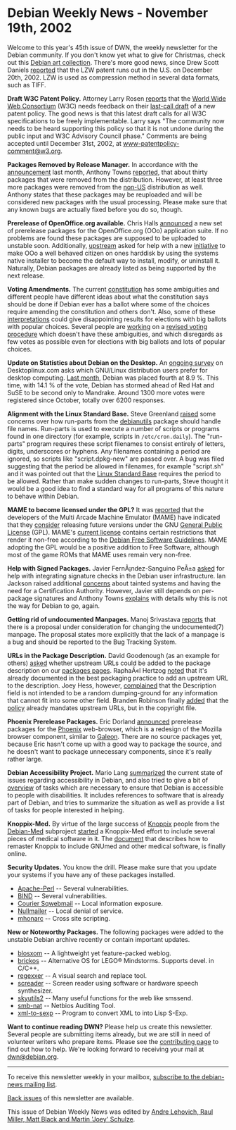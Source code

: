 
Debian Weekly News - November 19th, 2002
========================================


Welcome to this year's 45th issue of DWN, the weekly newsletter for the
Debian community. If you don't know yet what to give for Christmas,
check out this [Debian art
collection](https://lists.debian.org/debian-commercial-02/msg00002.html). There's more good news, since Drew Scott Daniels [reported](https://lists.debian.org/debian-legal-0211/msg00160.html)
that the LZW patent runs out in the U.S. on December 20th, 2002. LZW is used
as compression method in several data formats, such as TIFF.


**Draft W3C Patent Policy.** Attorney Larry Rosen [reports](http://www.newsforge.com/newsforge/02/11/14/2012210.shtml?tid=17)
that the [World Wide Web Consortium](http://www.w3c.org/) (W3C)
needs feedback on their [last-call
draft](http://www.w3.org/TR/2002/WD-patent-policy-20021114/) of a new patent policy. The good news is that this latest draft
calls for all W3C specifications to be freely implementable. Larry says "The
community now needs to be heard supporting this policy so that it is not
undone during the public input and W3C Advisory Council phase." Comments are
being accepted until December 31st, 2002, at [www-patentpolicy-comment@w3.org](mailto:www-patentpolicy-comment@w3.org).


**Packages Removed by Release Manager.** In accordance with
the [announcement](https://lists.debian.org/debian-devel-announce-0210/msg00019.html) last month, Anthony Towns [reported](https://lists.debian.org/debian-devel-announce-0211/msg00006.html), that about thirty packages that were removed from the distribution.
However, at least three more packages were removed from the [non-US](http://satie.debian.org/~troup/removals.txt) distribution as
well. Anthony states that these packages may be reuploaded and will be
considered new packages with the usual processing. Please make sure that any
known bugs are actually fixed before you do so, though.


**Prerelease of OpenOffice.org available.** Chris Halls [announced](https://lists.debian.org/debian-openoffice-0211/msg00048.html)
a new set of prerelease packages for the OpenOffice.org (OOo) application
suite. If no problems are found these packages are supposed to be uploaded to
unstable soon. Additionally, [upstream](http://www.openoffice.org/) asked for help with a new [initiative](http://www.openoffice.org/servlets/ReadMsg?msgId=458885&listName=announce) to make OOo a well behaved citizen on ones harddisk by using
the systems native installer to become the default way to install, modify, or
uninstall it. Naturally, Debian packages are already listed as being
supported by the next release.


**Voting Amendments.** The current [constitution](https://www.debian.org/devel/constitution) has some ambiguities and
different people have different ideas about what the constitution says should
be done if Debian ever has a ballot where some of the choices require amending
the constitution and others don't. Also, some of these [interpretations](https://lists.debian.org/debian-vote-0210/msg00024.html)
could give disappointing results for elections with big ballots with popular
choices. Several people are [working](https://lists.debian.org/debian-vote-0211/msg00020.html) on a
[revised
voting procedure](https://lists.debian.org/debian-vote-0211/msg00061.html) which doesn't have these ambiguities, and which
disregards as few votes as possible even for elections with big ballots and
lots of popular choices.


**Update on Statistics about Debian on the Desktop.** An [ongoing
survey](http://www.desktoplinux.com/cgi-bin/survey/survey.cgi?view=results&id=10292001114910) on Desktoplinux.com asks which GNU/Linux distribution users prefer
for desktop computing. [Last month](http://www.desktoplinux.com/news/NS3606633376.html),
Debian was placed fourth at 8.9 %. This time, with 14.1 % of the vote,
Debian has stormed ahead of Red Hat and SuSE to be second only to Mandrake.
Around 1300 more votes were registered since October, totally over 6200
responses.


**Alignment with the Linux Standard Base.** Steve Greenland [raised](https://lists.debian.org/debian-devel-0211/msg01276.html) some
concerns over how run-parts from the [debianutils](https://packages.debian.org/stable/base/debianutils)
package should handle file names. Run-parts is used to execute a number of
scripts or programs found in one directory (for example, scripts in
`/etc/cron.daily`). The "run-parts" program requires
these script filenames to consist entirely of letters, digits,
underscores or hyphens. Any filenames containing a period are ignored, so
scripts like "script.dpkg-new" are passed over. A bug was filed suggesting
that the period be allowed in filenames, for example "script.sh" and it was
pointed out that the [Linux Standard
Base](http://www.linuxbase.org/) requires the period to be allowed. Rather than make sudden changes
to run-parts, Steve thought it would be a good idea to find a standard way for
all programs of this nature to behave within Debian.


**MAME to become licensed under the GPL?** It was [reported](http://slashdot.org/article.pl?sid=02/11/13/220204) that
the developers of the Multi Arcade Machine Emulator (MAME) have indicated that
they [consider](http://www.mame.net/whatsnew.html)
releasing future versions under the GNU [General Public License](https://www.gnu.org/copyleft/gpl.html) (GPL).
MAME's [current license](http://www.mame.net/readme.html) contains
certain restrictions that render it non-free according to the [Debian Free Software
Guidelines](https://www.debian.org/social_contract#guidelines). MAME adopting the GPL would be a positive addition to Free
Software, although most of the game ROMs that MAME uses remain very
non-free.


**Help with Signed Packages.** Javier FernÃ¡ndez-Sanguino PeÃ±a
[asked](https://lists.debian.org/debian-devel-0211/msg00714.html)
for help with integrating signature checks in the Debian user infrastructure.
Ian Jackson raised additional [concerns](https://lists.debian.org/debian-devel-0211/msg01118.html)
about tainted systems and having the need for a Certification Authority.
However, Javier still depends on per-package signatures and Anthony Towns [explains](https://lists.debian.org/debian-devel-0211/msg00738.html)
with details why this is not the way for Debian to go, again.


**Getting rid of undocumented Manpages.** Manoj Srivastava [reports](https://lists.debian.org/debian-devel-0211/msg00819.html)
that there is a proposal under consideration for changing the undocumented(7)
manpage. The proposal states more explicitly that the lack of a manpage is a
bug and should be reported to the Bug Tracking System.


**URLs in the Package Description.** David Goodenough (as an
example for others) [asked](https://lists.debian.org/debian-devel-0211/msg00839.html) whether
upstream URLs could be added to the package description on our [packages pages](https://www.debian.org/distrib/packages). RaphaÃ«l Hertzog [noted](https://lists.debian.org/debian-devel-0211/msg00864.html) that
it's already documented in the best packaging practice to add an upstream URL
to the description. Joey Hess, however, [complained](https://lists.debian.org/debian-devel-0211/msg01260.html)
that the Description field is not intended to be a random dumping-ground for
any information that cannot fit into some other field. Branden Robinson
finally [added](https://lists.debian.org/debian-devel-0211/msg00926.html) that the [policy](https://www.debian.org/doc/debian-policy/ch-docs.html#s-copyrightfile)
already mandates upstream URLs, but in the copyright file.


**Phoenix Prerelease Packages.** Eric Dorland [announced](https://lists.debian.org/debian-devel-0211/msg01090.html)
prerelease packages for the [Phoenix](http://www.mozilla.org/projects/phoenix/) web-browser, which
is a redesign of the Mozilla browser component, similar to [Galeon](http://galeon.sourceforge.net/). There are no source
packages yet, because Eric hasn't come up with a good way to package the
source, and he doesn't want to package unnecessary components, since it's
really rather large.


**Debian Accessibility Project.** Mario Lang [summarized](https://lists.debian.org/debian-devel-0211/msg01291.html)
the current state of issues regarding accessibility in Debian, and also tried
to give a bit of [overview](https://people.debian.org/~mlang/DebianAccessibilityProject.html) of tasks which are necessary to ensure that Debian is accessible
to people with disabilities. It includes references to software that is
already part of Debian, and tries to summarize the situation as well as
provide a list of tasks for people interested in helping.


**Knoppix-Med.** By virtue of the large success of [Knoppix](http://www.knopper.net/knoppix/index-en.html) people from
the [Debian-Med](https://www.debian.org/devel/debian-med/) subproject [started](https://lists.debian.org/debian-med-0211/msg00012.html) a
Knoppix-Med effort to include several pieces of medical software in it.
The [document](http://savannah.gnu.org/cgi-bin/viewcvs/*checkout*/gnumed/gnumed/gnumed/test-area/knoppix/readme.html) that describes how to remaster Knoppix to include GNUmed and
other medical software, is finally online.


**Security Updates.** You know the drill. Please make sure
that you update your systems if you have any of these packages installed.


* [Apache-Perl](https://www.debian.org/security/2002/dsa-195) --
 Several vulnerabilities.
* [BIND](https://www.debian.org/security/2002/dsa-196) --
 Several vulnerabilities.
* [Courier Sqwebmail](https://www.debian.org/security/2002/dsa-197) --
 Local information exposure.
* [Nullmailer](https://www.debian.org/security/2002/dsa-198) --
 Local denial of service.
* [mhonarc](https://www.debian.org/security/2002/dsa-199) --
 Cross site scripting.


**New or Noteworthy Packages.** The following packages were
added to the unstable Debian archive recently or contain important updates.


* [blosxom](https://packages.debian.org/unstable/web/blosxom)
 -- A lightweight yet feature-packed weblog.
* [brickos](https://packages.debian.org/unstable/devel/brickos)
 -- Alternative OS for LEGO® Mindstorms. Supports devel. in
 C/C++.
* [regexxer](https://packages.debian.org/unstable/devel/regexxer)
 -- A visual search and replace tool.
* [screader](https://packages.debian.org/unstable/text/screader)
 -- Screen reader using software or hardware speech synthesizer.
* [skyutils2](https://packages.debian.org/unstable/libs/skyutils2)
 -- Many useful functions for the web like smssend.
* [smb-nat](https://packages.debian.org/unstable/admin/smb-nat)
 -- Netbios Auditing Tool.
* [xml-to-sexp](https://packages.debian.org/unstable/devel/xml-to-sexp)
 -- Program to convert XML to into Lisp S-Exp.


**Want to continue reading DWN?** Please help us create this
newsletter. Several people are submitting items already, but we are
still in need of volunteer writers who prepare items.
Please see the [contributing
page](https://www.debian.org/News/weekly/contributing) to find out how to help. We're looking forward to receiving your
mail at [dwn@debian.org](mailto:dwn@debian.org).




---



 To receive this newsletter weekly in your mailbox, [subscribe to the debian-news mailing list](https://lists.debian.org/debian-news/).



[Back issues](https://www.debian.org/News/weekly/) of this newsletter are available.



This issue of Debian Weekly News was edited by [Andre Lehovich, Raul Miller, Matt Black and Martin 'Joey' Schulze](mailto:dwn@debian.org).




